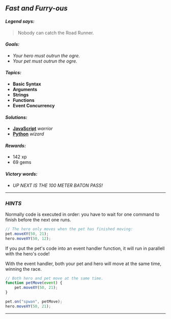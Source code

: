 ## _Fast and Furry-ous_

#### _Legend says:_
> Nobody can catch the Road Runner.

#### _Goals:_
+ _Your hero must outrun the ogre._
+ _Your pet must outrun the ogre._

#### _Topics:_
+ **Basic Syntax**
+ **Arguments**
+ **Strings**
+ **Functions**
+ **Event Concurrency**

#### _Solutions:_
+ **[JavaScript](fastAndFury.js)** _warrior_
+ **[Python](fast_and_fury.py)** _wizard_

#### _Rewards:_
+ 142 xp
+ 69 gems

#### _Victory words:_
+ _UP NEXT IS THE 100 METER BATON PASS!_

___

### _HINTS_

Normally code is executed in order: you have to wait for one command to finish before the next one runs.

```javascript
// The hero only moves when the pet has finished moving:
pet.moveXY(50, 21);
hero.moveXY(50, 12);
```

If you put the pet's code into an event handler function, it will run in parallell with the hero's code!

With the event handler, both your pet and hero will move at the same time, winning the race.

```javascript
// Both hero and pet move at the same time.
function petMove(event) {
    pet.moveXY(50, 21);
}

pet.on("spwan", petMove);
hero.moveXY(50, 21);
```

___
